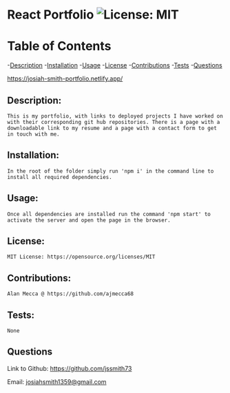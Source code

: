 # React Portfolio ![License: MIT](https://img.shields.io/badge/License-MIT-yellow.svg)

# Table of Contents

-[Description](#description)
-[Installation](#installation)
-[Usage](#usage)
-[License](#license)
-[Contributions](#contributions)
-[Tests](#tests)
-[Questions](#questions)


https://josiah-smith-portfolio.netlify.app/

## Description:

    This is my portfolio, with links to deployed projects I have worked on with their corresponding git hub repositories. There is a page with a downloadable link to my resume and a page with a contact form to get in touch with me.

## Installation:

    In the root of the folder simply run 'npm i' in the command line to install all required dependencies.

## Usage:

    Once all dependencies are installed run the command 'npm start' to activate the server and open the page in the browser.

## License:

    MIT License: https://opensource.org/licenses/MIT

## Contributions:

    Alan Mecca @ https://github.com/ajmecca68

## Tests:

    None

## Questions

   Link to Github: https://github.com/jssmith73

   Email: josiahsmith1359@gmail.com
